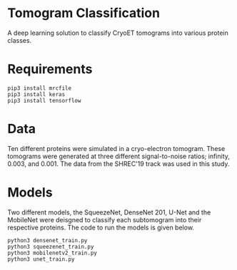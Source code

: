 # Tomogram Classification

A deep learning solution to classify CryoET tomograms into various protein classes.

# Requirements

```python3
pip3 install mrcfile
pip3 install keras
pip3 install tensorflow
```

# Data

Ten different proteins were simulated in a cryo-electron tomogram. These tomograms were generated at three different signal-to-noise ratios; infinity, 0.003, and 0.001. The data from the SHREC'19 track was used in this study. 

# Models

Two different models, the SqueezeNet, DenseNet 201, U-Net and the MobileNet were deisgned to classify each subtomogram into their respective proteins. The code to run the models is given below.

```python3
python3 densenet_train.py
python3 squeezenet_train.py
python3 mobilenetv2_train.py
python3 unet_train.py
```
